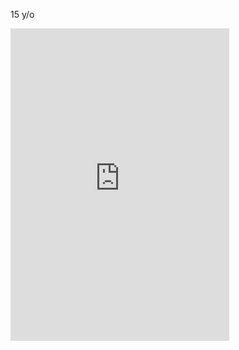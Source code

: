 15 y/o


<iframe src="https://discord.com/widget?id=890387370103414814&theme=dark" width="350" height="500" allowtransparency="true" frameborder="0" sandbox="allow-popups allow-popups-to-escape-sandbox allow-same-origin allow-scripts"></iframe>
